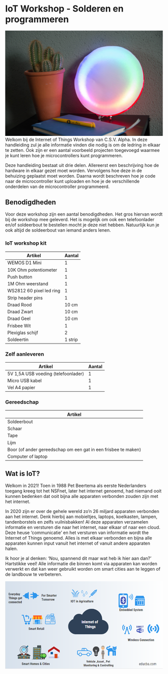 # IoT Workshop - Solderen en programmeren
![De voltooide ledring](./assets/images/finished-ledring.jpg)
Welkom bij de Internet of Things Workshop van C.S.V. Alpha. In deze handleiding zul je alle informatie vinden die nodig is om de ledring in elkaar te zetten. Ook zijn er een aantal voorbeeld projecten toegevoegd waarmee je kunt leren hoe je microcontrollers kunt programmeren.

Deze handleiding bestaat uit drie delen. Allereerst een beschrijving hoe de hardware in elkaar gezet moet worden. Vervolgens hoe deze in de behuizing geplaatst moet worden. Daarna wordt beschreven hoe je code naar de microcontroller kunt uploaden en hoe je de verschillende onderdelen van de microcontroller programmeerd.

## Benodigdheden
Voor deze workshop zijn een aantal benodigdheden. Het gros hiervan wordt bij de workshop mee geleverd. Het is mogelijk om ook een telefoonlader en/of soldeerbout te bestellen mocht je deze niet hebben. Natuurlijk kun je ook altijd de soldeerbout van iemand anders lenen.

### IoT workshop kit
| Artikel                  | Aantal  |
|--------------------------|---------|
| WEMOS D1 Mini            | 1       |
| 10K Ohm potentiometer    | 1       |
| Push button              | 1       |
| 1M Ohm weerstand         | 1       |
| WS2812 60 pixel led ring | 1       |
| Strip header pins        | 1       |
| Draad Rood               | 10 cm   |
| Draad Zwart              | 10 cm   |
| Draad Geel               | 10 cm   |
| Frisbee Wit              | 1       |
| Plexiglas schijf         | 2       |
| Soldeertin               | 1 strip |


### Zelf aanleveren
| Artikel                             | Aantal |
|-------------------------------------|--------|
| 5V 1,5A USB voeding (telefoonlader) | 1      |
| Micro USB kabel                     | 1      |
| Vel A4 papier                       | 1      |

### Gereedschap
| Artikel                                                        |
|----------------------------------------------------------------|
| Soldeerbout                                                    |
| Schaar                                                         |
| Tape                                                           |
| Lijm                                                           |
| Boor (of ander gereedschap om een gat in een frisbee te maken) |
| Computer of laptop                                             |

## Wat is IoT?
Welkom in 2021! Toen in 1988 Pet Beertema als eerste Nederlanders toegang kreeg tot het NSFnet, later het internet genoemd, had niemand ooit kunnen bedenken dat ooit bijna alle apparaten verbonden zouden zijn met het internet. 

In 2020 zijn er over de gehele wereld zo’n 26 miljard apparaten verbonden aan het internet. Denk hierbij aan mobieltjes, laptops, koelkasten, lampen, tandenborstels en zelfs vuilnisbakken! Al deze apparaten verzamelen informatie en versturen die naar het internet, naar elkaar of naar een cloud. Deze heuse ‘communicatie’ en het versturen van informatie wordt the Internet of Things genoemd. Alles is met elkaar verbonden en bijna alle apparaten kunnen input vanuit het internet of vanuit andere apparaten halen.

Ik hoor je al denken: ‘Nou, spannend dit maar wat heb ik hier aan dan?’ Hartstikke veel! Alle informatie die binnen komt via apparaten kan worden verwerkt en dat kan weer gebruikt worden om smart cities aan te leggen of de landbouw te verbeteren. 

![toepassingen IoT](./assets/images/IoT.png)

